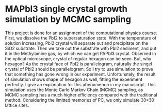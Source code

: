 # MAPbI3 single crystal growth simulation by MCMC sampling
This project is done for an assignment of the computational physics course.
First, we dissolve the PbI2 to supersaturation state. With the temperature of solution increasing, PbI2 crystal will separate out and precipitate on the SiO2 substrate. Then we take out the substrate with PbI2 sediment, and put it in the Methylamine gas, by which we can get PAPbI3 crystal.
Observed in the optical microscope, crystal of regular hexagon can be seen. But, why hexagon? As the crystal face of PbI2 is parallelogram, naturally the singel crystal of PbI2 should be parallelogram. So I try to use simulation to prove that something has gone wrong in our experiment. Unfortunately, the result of simulation shows shape of hexagon as well, fitting the experiment perfectly. I give an explanation for this phenomenon in my manuscript.
This simulation uses the Monte Carlo Markov Chain (MCMC) sampling, as MCMC sampling has a much higher efficiency compared with the traditional method. Considering the limitted memories of PC, we only simulate 30*30 lattice sites.
